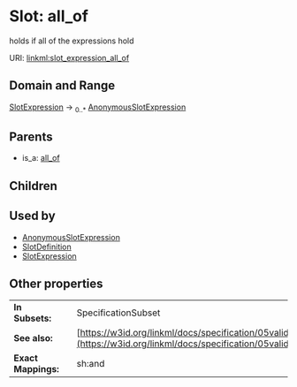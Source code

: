 
# Slot: all_of

holds if all of the expressions hold

URI: [linkml:slot_expression_all_of](https://w3id.org/linkml/slot_expression_all_of)


## Domain and Range

[SlotExpression](SlotExpression.md) &#8594;  <sub>0..\*</sub> [AnonymousSlotExpression](AnonymousSlotExpression.md)

## Parents

 *  is_a: [all_of](all_of.md)

## Children


## Used by

 * [AnonymousSlotExpression](AnonymousSlotExpression.md)
 * [SlotDefinition](SlotDefinition.md)
 * [SlotExpression](SlotExpression.md)

## Other properties

|  |  |  |
| --- | --- | --- |
| **In Subsets:** | | SpecificationSubset |
| **See also:** | | [https://w3id.org/linkml/docs/specification/05validation/#rules](https://w3id.org/linkml/docs/specification/05validation/#rules) |
| **Exact Mappings:** | | sh:and |